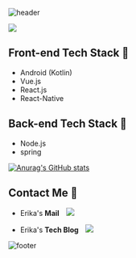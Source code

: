 ![header](https://capsule-render.vercel.app/api?type=waving&color=F8640C&height=100&section=header&text=Erika%20Han&fontSize=50)

<a href="https://hits.seeyoufarm.com"><img src="https://hits.seeyoufarm.com/api/count/incr/badge.svg?url=https%3A%2F%2Fgithub.com%2FppErika%2Fhit-counter&count_bg=%233190D3&title_bg=%23555555&icon=git.svg&icon_color=%23E2E2E2&title=hits&edge_flat=false"/></a>

## Front-end Tech Stack 🐯
- Android (Kotlin)
- Vue.js
- React.js
- React-Native

## Back-end Tech Stack 🐯
- Node.js
- spring

[![Anurag's GitHub stats](https://github-readme-stats.vercel.app/api?username=ppErika&count_private=true&show_icons=true&theme=solarized-light)](https://github.com/ppErika/github-readme-stats)

## Contact Me 🐯
- Erika's **Mail**
    <img 
        src="https://img.shields.io/badge/Gmail-F8640C?style=flat&logo=Gmail&logoColor=white&link=mailto:hanerika11@gmail.com"
        style="height : auto; margin-left : 10px; margin-right : 10px;"/>
        
- Erika's **Tech Blog**
    <a href="https://blog.naver.com/hanerika_11">
    <img 
        src="http://img.shields.io/badge/-Blog-3190D3?style=flat&logo=Storyblok&logoColor=white&link=https://blog.naver.com/hanerika_11"
        style="height : auto; margin-left : 10px; margin-right : 10px;"/>
</a>


![footer](https://capsule-render.vercel.app/api?type=waving&color=F8640C&height=100&section=footer)

<!--
**ppErika/ppErika** is a ✨ _special_ ✨ repository because its `README.md` (this file) appears on your GitHub profile.

Here are some ideas to get you started:

- 🔭 I’m currently working on ...
- 🌱 I’m currently learning ...
- 👯 I’m looking to collaborate on ...
- 🤔 I’m looking for help with ...
- 💬 Ask me about ...
- 📫 How to reach me: ...
- 😄 Pronouns: ...
- ⚡ Fun fact: ...
-->
